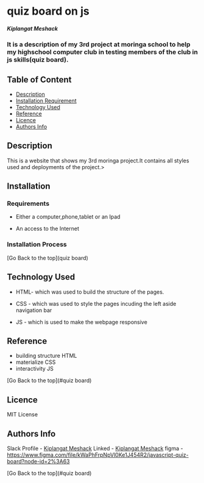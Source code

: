 # quiz board on js

##### Kiplangat Meshack
### It is a description of my 3rd project at moringa school to help my highschool computer club in testing members of the club in js skills(quiz board).

## Table of Content

+ [Description](#description)
+ [Installation Requirement](#Installation)
+ [Technology Used](#technology-used)
+ [Reference](#reference)
+ [Licence](#licence)
+ [Authors Info](#author-Info)

## Description
<p>This is  a website that shows my 3rd moringa project.It contains all styles used and deployments of the project.>

## Installation

### Requirements

* Either a computer,phone,tablet or an Ipad

* An access to the Internet

### Installation Process

[Go Back to the top](quiz board)
## Technology Used
* HTML- which was used to build the structure of the pages.

* CSS - which was used to style the pages incuding the left aside navigation bar

* JS  - which is used to make the webpage responsive

## Reference
* building structure HTML
* materialize CSS
* interactivity JS

[Go Back to the top](#quiz board)

## Licence

MIT License

## Authors Info

Slack Profile - [Kiplangat Meshack](https://moringaclassroom.slack.com/team/U02TWD73YSE)
Linked - [Kiplangat Meshack](https://www.linkedin.com/in/kiplangat-meshack-411598216/)
figma - https://www.figma.com/file/kWaPhFrpNpVl0Ke1J454R2/javascript-quiz-board?node-id=2%3A63

[Go Back to the top](#quiz board)